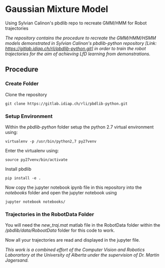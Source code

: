 # Gaussian Mixture Model 
Using Sylvian Calinon's pbdlib repo to recreate GMM/HMM for Robot trajectories 

*The repository contains the procedure to recreate the GMM/HMM/HSMM models demonstrated in Sylvian Calinon's pbdlib-python repository [Link: https://gitlab.idiap.ch/rli/pbdlib-python.git] in order to train the robot trajectories for the aim of achieving LfD learning from demonstrations.*


## Procedure

### Create Folder

Clone the repository
```
git clone https://gitlab.idiap.ch/rli/pbdlib-python.git
```

### Setup Environment

Within the *pbdlib-python* folder setup the python 2.7 virtual environment using:

```
virtualenv -p /usr/bin/python2,7 py27venv
```

Enter the virtualenv using:

```
source py27venv/bin/activate
```

Install pbdlib 

```
pip install -e .
```

Now copy the jupyter notebook ipynb file in this repository into the *notebooks* folder and open the jupyter notebook using 

```
jupyter notebook notebooks/
```

### Trajectories in the RobotData Folder

You will need the *new_traj.mat* matlab file in the RobotData folder within the */pbdlib/data/RobootData* folder for this code to work.

Now all your trajectories are read and displayed in the jupyter file.


*This work is a combined effort of the Computer Vision and Robotics Laborartory at the University of Alberta under the supervision of Dr. Martin Jagersand.*


